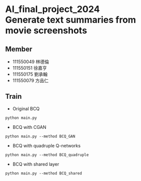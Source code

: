# AI_final_project_2024 <br> Generate text summaries from movie screenshots

## Member
- 111550049 林德倫
- 111550151 徐嘉亨
- 111550175 劉承翰
- 111550079 方品仁

## Train
- Original BCQ
```
python main.py
```
- BCQ with CGAN
```
python main.py --method BCQ_GAN
```
- BCQ with quadruple Q-networks
```
python main.py --method BCQ_quadruple
```
- BCQ with shared layer
```
python main.py --method BCQ_shared
```
